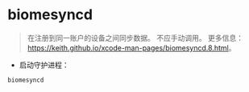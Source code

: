 # biomesyncd

> 在注册到同一账户的设备之间同步数据。
> 不应手动调用。
> 更多信息：<https://keith.github.io/xcode-man-pages/biomesyncd.8.html>。

- 启动守护进程：

`biomesyncd`